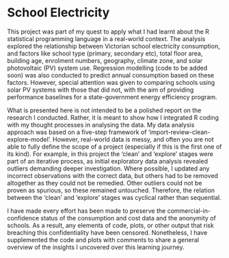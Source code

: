 # School Electricity
This project was part of my quest to apply what I had learnt about the R statistical programming language in a real-world context. The analysis explored the relationship between Victorian school electricity consumption, and factors like school type (primary, secondary etc), total floor area, building age, enrolment numbers, geography, climate zone, and solar photovoltaic (PV) system use. Regression modelling (code to be added soon) was also conducted to predict annual consumption based on these factors. However, special attention was given to comparing schools using solar PV systems with those that did not, with the aim of providing performance baselines for a state-government energy efficiency program.  

What is presented here is not intended to be a polished report on the research I conducted. Rather, it is meant to show how I integrated R coding with my thought processes in analysing the data. My data analysis approach was based on a five-step framework of ‘import-review-clean-explore-model’. However, real-world data is messy, and often you are not able to fully define the scope of a project (especially if this is the first one of its kind). For example, in this project the ‘clean’ and ‘explore’ stages were part of an iterative process, as initial exploratory data analysis revealed outliers demanding deeper investigation. Where possible, I updated any incorrect observations with the correct data, but others had to be removed altogether as they could not be remedied. Other outliers could not be proven as spurious, so these remained untouched. Therefore, the relation between the ‘clean’ and ‘explore’ stages was cyclical rather than sequential. 

I have made every effort has been made to preserve the commercial-in-confidence status of the consumption and cost data and the anonymity of schools. As a result, any elements of code, plots, or other output that risk breaching this confidentiality have been censored. Nonetheless, I have supplemented the code and plots with comments to share a general overview of the insights I uncovered over this learning journey. 

